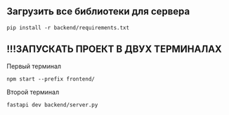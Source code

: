 ## Загрузить все библиотеки для сервера
```
pip install -r backend/requirements.txt
```

## !!!ЗАПУСКАТЬ ПРОЕКТ В ДВУХ ТЕРМИНАЛАХ
Первый терминал
```
npm start --prefix frontend/
```

Второй терминал
```
fastapi dev backend/server.py
```
